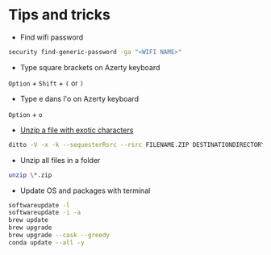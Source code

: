 # Tips and tricks

* Find wifi password

```bash
security find-generic-password -ga "<WIFI NAME>"
```

* Type square brackets on Azerty keyboard

`Option` + `Shift` + `(` or `)`

* Type e dans l'o on Azerty keyboard

`Option` + `o`

* [Unzip a file with exotic characters](https://github.com/CocoaPods/CocoaPods/issues/7711)

```bash
ditto -V -x -k --sequesterRsrc --rsrc FILENAME.ZIP DESTINATIONDIRECTORY
```

* Unzip all files in a folder

```bash
unzip \*.zip
```

* Update OS and packages with terminal


```bash
softwareupdate -l
softwareupdate -i -a
brew update
brew upgrade
brew upgrade --cask --greedy
conda update --all -y
```
